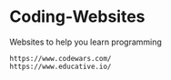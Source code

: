 # Coding-Websites
Websites to help you learn programming

```
https://www.codewars.com/
https://www.educative.io/
```
